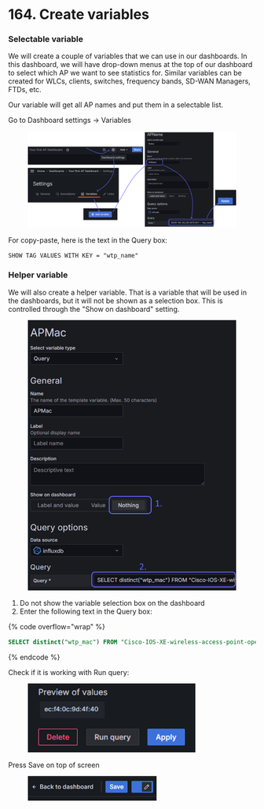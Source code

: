 # 164. Create variables

### Selectable variable

We will create a couple of variables that we can use in our dashboards. In this dashboard, we will have drop-down menus at the top of our dashboard to select which AP we want to see statistics for. Similar variables can be created for WLCs, clients, switches, frequency bands, SD-WAN Managers, FTDs, etc.

Our variable will get all AP names and put them in a selectable list.

Go to Dashboard settings -> Variables

<div data-full-width="true"><figure><img src="../../.gitbook/assets/image (92).png" alt=""><figcaption></figcaption></figure></div>

For copy-paste, here is the text in the Query box:

```
SHOW TAG VALUES WITH KEY = "wtp_name"
```



### Helper variable

We will also create a helper variable. That is a variable that will be used in the dashboards, but it will not be shown as a selection box. This is controlled through the "Show on dashboard" setting.

<figure><img src="../../.gitbook/assets/image (93).png" alt="" width="514"><figcaption></figcaption></figure>

1. Do not show the variable selection box on the dashboard
2. Enter the following text in the Query box:

{% code overflow="wrap" %}
```sql
SELECT distinct("wtp_mac") FROM "Cisco-IOS-XE-wireless-access-point-oper:access-point-oper-data/ap-name-mac-map" WHERE ("wtp_name" =~ /^$APName$/)
```
{% endcode %}

Check if it is working with Run query:

<figure><img src="../../.gitbook/assets/image (94).png" alt="" width="341"><figcaption></figcaption></figure>

Press Save on top of screen

<figure><img src="../../.gitbook/assets/image (95).png" alt=""><figcaption></figcaption></figure>
